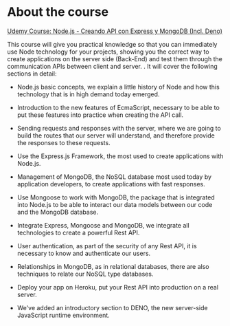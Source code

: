 # About the course

[Udemy Course: Node.js - Creando API con Express y MongoDB (Incl. Deno)
](https://www.udemy.com/course/nodejs-guia-desde-cero/learn/lecture/16786666?start=0#overview)

This course will give you practical knowledge so that you can immediately use Node technology for your projects, showing you the correct way to create applications on the server side (Back-End) and test them through the communication APIs between client and server. . It will cover the following sections in detail:

* Node.js basic concepts, we explain a little history of Node and how this technology that is in high demand today emerged.

* Introduction to the new features of EcmaScript, necessary to be able to put these features into practice when creating the API call.

* Sending requests and responses with the server, where we are going to build the routes that our server will understand, and therefore provide the responses to these requests.

* Use the Express.js Framework, the most used to create applications with Node.js.

* Management of MongoDB, the NoSQL database most used today by application developers, to create applications with fast responses.

* Use Mongoose to work with MongoDB, the package that is integrated into Node.js to be able to interact our data models between our code and the MongoDB database.

* Integrate Express, Mongoose and MongoDB, we integrate all technologies to create a powerful Rest API.

* User authentication, as part of the security of any Rest API, it is necessary to know and authenticate our users.

* Relationships in MongoDB, as in relational databases, there are also techniques to relate our NoSQL type databases.

* Deploy your app on Heroku, put your Rest API into production on a real server.

* We've added an introductory section to DENO, the new server-side JavaScript runtime environment.
